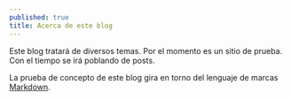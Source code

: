 ```yaml
---
published: true
title: Acerca de este blog
---
```

Este blog tratará de diversos temas. Por el momento es un sitio de prueba. Con el tiempo se irá poblando de posts. 

La prueba de concepto de este blog gira en torno del lenguaje de marcas [Markdown](http://daringfireball.net/projects/markdown/).